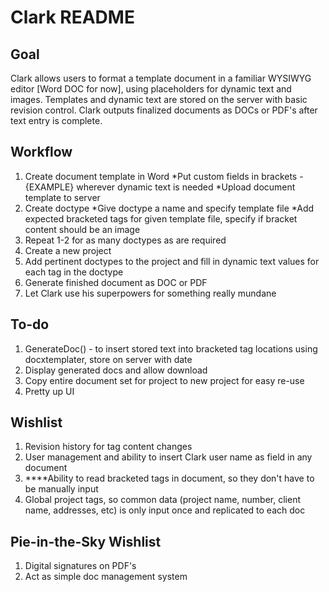 # Clark README

## Goal
Clark allows users to format a template document in a familiar WYSIWYG editor [Word DOC for now], using placeholders for dynamic text and images. Templates and dynamic text are stored on the server with basic revision control. Clark outputs finalized documents as DOCs or PDF's after text entry is complete.

## Workflow
1. Create document template in Word
  *Put custom fields in brackets - {EXAMPLE} wherever dynamic text is needed
  *Upload document template to server
2. Create doctype
  *Give doctype a name and specify template file
  *Add expected bracketed tags for given template file, specify if bracket content should be an image
3. Repeat 1-2 for as many doctypes as are required
4. Create a new project
5. Add pertinent doctypes to the project and fill in dynamic text values for each tag in the doctype
6. Generate finished document as DOC or PDF
7. Let Clark use his superpowers for something really mundane

## To-do
1. GenerateDoc() -  to insert stored text into bracketed tag locations using docxtemplater, store on server with date
2. Display generated docs and allow download
3. Copy entire document set for project to new project for easy re-use
4. Pretty up UI

## Wishlist
1. Revision history for tag content changes
2. User management and ability to insert Clark user name as field in any document
3. ****Ability to read bracketed tags in document, so they don't have to be manually input
4. Global project tags, so common data (project name, number, client name, addresses, etc) is only input once and replicated to each doc

## Pie-in-the-Sky Wishlist
1. Digital signatures on PDF's
2. Act as simple doc management system
